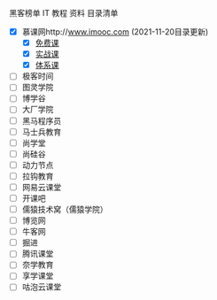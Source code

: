 黑客榜单 IT 教程 资料 目录清单



- [x] 慕课网http://www.imooc.com (2021-11-20目录更新)
  - [x] [免费课](./imooc/free.md)
  - [x] [实战课](./imooc/shizhan.md)
  - [x] [体系课](./imooc/tixi.md)
- [ ] 极客时间
- [ ] 图灵学院
- [ ] 博学谷
- [ ] 大厂学院
- [ ] 黑马程序员
- [ ] 马士兵教育
- [ ] 尚学堂
- [ ] 尚硅谷
- [ ] 动力节点
- [ ] 拉钩教育
- [ ] 网易云课堂
- [ ] 开课吧
- [ ] 儒猿技术窝（儒猿学院）
- [ ] 博览网
- [ ] 牛客网
- [ ] 掘进
- [ ] 腾讯课堂
- [ ] 奈学教育
- [ ] 享学课堂
- [ ] 咕泡云课堂
